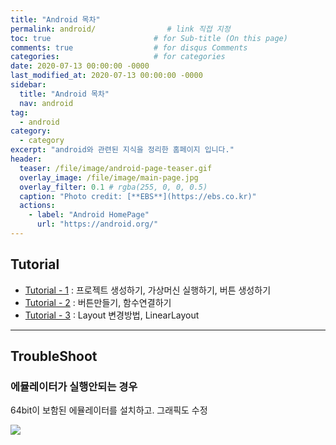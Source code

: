 ```yaml
---
title: "Android 목차"
permalink: android/                # link 직접 지정
toc: true                       # for Sub-title (On this page)
comments: true                  # for disqus Comments
categories:                     # for categories
date: 2020-07-13 00:00:00 -0000
last_modified_at: 2020-07-13 00:00:00 -0000
sidebar:
  title: "Android 목차"
  nav: android
tag:
  - android
category:
  - category
excerpt: "android와 관련된 지식을 정리한 홈페이지 입니다."
header:
  teaser: /file/image/android-page-teaser.gif
  overlay_image: /file/image/main-page.jpg
  overlay_filter: 0.1 # rgba(255, 0, 0, 0.5)
  caption: "Photo credit: [**EBS**](https://ebs.co.kr)"
  actions:
    - label: "Android HomePage"
      url: "https://android.org/"
---
```


## Tutorial

* [Tutorial - 1](/android/tutorial-1/) : 프로젝트 생성하기, 가상머신 실행하기, 버튼 생성하기
* [Tutorial - 2](/android/tutorial-2/) : 버튼만들기, 함수연결하기
* [Tutorial - 3](/android/tutorial-3/) : Layout 변경방법, LinearLayout

---

## TroubleShoot

### 에뮬레이터가 실행안되는 경우

64bit이 보함된 에뮬레이터를 설치하고. 그래픽도 수정

![](/file/image/Android-TroubleShoot-1.png)